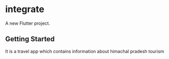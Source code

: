 # integrate

A new Flutter project.

## Getting Started

It is a travel app which contains information about himachal pradesh tourism
